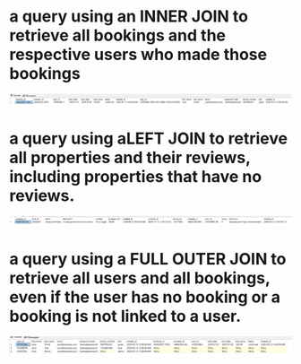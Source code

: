 # a query using an INNER JOIN to retrieve all bookings and the respective users who made those bookings
![Screenshot](1.png)


# a query using aLEFT JOIN to retrieve all properties and their reviews, including properties that have no reviews.
![Screenshot](2.png)

# a query using a FULL OUTER JOIN to retrieve all users and all bookings, even if the user has no booking or a booking is not linked to a user.
![Screenshot](3.png)
